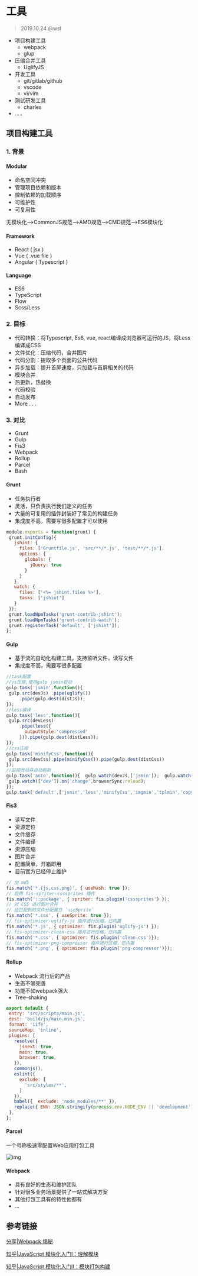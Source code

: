 # 工具

> 2019.10.24 @wsl

- 项目构建工具
  - webpack
  - glup
- 压缩合并工具
  - UglifyJS
- 开发工具
  - git/gitlab/github
  - vscode
  - vi/vim
- 测试研发工具
  - charles
- .....



## 项目构建工具

### 1. 背景

#### Modular

- 命名空间冲突
- 管理项目依赖和版本
- 控制依赖的加载顺序
- 可维护性
- 可复用性

无模块化-->CommonJS规范-->AMD规范-->CMD规范-->ES6模块化

#### Framework

- React  ( jsx )
- Vue  ( .vue file )
- Angular ( Typescript )

#### Language

- ES6
- TypeScript
- Flow
- Scss/Less

### 2. 目标

- 代码转换：将Typescript, Es6, vue, react编译成浏览器可运行的JS，将Less编译成CSS
- 文件优化：压缩代码，合并图片
- 代码分割：提取多个页面的公共代码
- 异步加载：提升首屏速度，只加载与首屏相关的代码
- 模块合并
- 热更新，热替换
- 代码校验
- 自动发布
- More . . .  

### 3. 对比

- Grunt
- Gulp
- Fis3
- Webpack
- Rollup
- Parcel
- Bash

#### Grunt

- 任务执行者
- 灵活，只负责执行我们定义的任务
- 大量的可复用的插件封装好了常见的构建任务
- 集成度不高，需要写很多配置才可以使用

```javascript
module.exports = function(grunt) {
 grunt.initConfig({
   jshint: {
     files: ['Gruntfile.js', 'src/**/*.js', 'test/**/*.js'],
     options: {
       globals: {
         jQuery: true
       }
     }
   },
   watch: {
     files: ['<%= jshint.files %>'],
     tasks: ['jshint']
   }
 });
 grunt.loadNpmTasks('grunt-contrib-jshint');
 grunt.loadNpmTasks('grunt-contrib-watch');
 grunt.registerTask('default', ['jshint']);
};
```

#### Gulp

- 基于流的自动化构建工具，支持监听文件，读写文件
- 集成度不高，需要写很多配置

```javascript
//task配置
//js压缩,使用gulp jsmin启动
gulp.task('jsmin',function(){
 gulp.src(devJs) .pipe(uglify())
     .pipe(gulp.dest(distJs));
});
//less编译
gulp.task('less',function(){
 gulp.src(devLess)
     .pipe(less({
       outputStyle:'compressed'
     })).pipe(gulp.dest(distLess));
});
//css压缩
gulp.task('minifyCss',function(){
 gulp.src(devCss).pipe(minifyCss()).pipe(gulp.dest(distCss))
});
//监控改动并自动刷新
gulp.task('auto',function(){  gulp.watch(devJs,['jsmin']);  gulp.watch(devLess,['less']);
 gulp.watch(['dev']).on('change',browserSync.reload);
});
gulp.task('default',['jsmin','less','minifyCss','imgmin','tplmin','copyLib','server','auto']);
```

#### Fis3

- 读写文件
- 资源定位
- 文件缓存
- 文件编译
- 资源压缩
- 图片合并
- 配置简单，开箱即用
- 目前官方已经停止维护

```javascript
// 加 md5
fis.match('*.{js,css,png}', { useHash: true });
// 启用 fis-spriter-csssprites 插件
fis.match('::package', { spriter: fis.plugin('csssprites') });
// 对 CSS 进行图片合并
// 给匹配到的文件分配属性 `useSprite`
fis.match('*.css', { useSprite: true });
// fis-optimizer-uglify-js 插件进行压缩，已内置
fis.match('*.js', { optimizer: fis.plugin('uglify-js') });
// fis-optimizer-clean-css 插件进行压缩，已内置
fis.match('*.css', { optimizer: fis.plugin('clean-css')});
// fis-optimizer-png-compressor 插件进行压缩，已内置
fis.match('*.png', { optimizer: fis.plugin('png-compressor')});
```

#### Rollup

- Webpack 流行后的产品
- 生态不够完善
- 功能不如webpack强大
- Tree-shaking 

```javascript
export default {
 entry: 'src/scripts/main.js',
 dest: 'build/js/main.min.js',
 format: 'iife',
 sourceMap: 'inline',
 plugins: [
   resolve({
     jsnext: true,
     main: true,
     browser: true,
   }),
   commonjs(),
   eslint({
     exclude: [
       'src/styles/**',
     ]
   }),
   babel({  exclude: 'node_modules/**' }),
   replace({ ENV: JSON.stringify(process.env.NODE_ENV || 'development') }),
 ],
};
```

#### Parcel

一个号称极速零配置Web应用打包工具

![img](C:/develop/mybooks/front-end/04-tools/01-webpack/images/parcel.png)

#### Webpack

- 具有良好的生态和维护团队
- 针对很多业务场景提供了一站式解决方案
- 其他打包工具有的特性他都有
- ...



## 参考链接

[分享|Webpack 揭秘](https://docs.google.com/presentation/d/1X1ONpKuV0Bi0sU2Xems2rUufjTqp9CpB503uBCwE0U8/edit)

[知乎|JavaScript 模块化入门Ⅰ：理解模块](https://zhuanlan.zhihu.com/p/22890374)

[知乎|JavaScript 模块化入门Ⅱ：模块打包构建](https://zhuanlan.zhihu.com/p/22945985)


